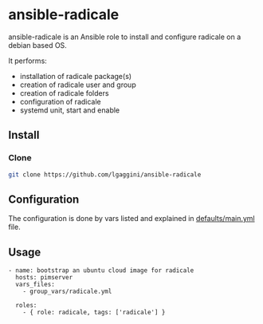 # ansible-radicale

ansible-radicale is an Ansible role to install and configure radicale on a debian based OS.

It performs: 

* installation of radicale package(s)
* creation of radicale user and group
* creation of radicale folders
* configuration of radicale
* systemd unit, start and enable

## Install
### Clone
```bash
git clone https://github.com/lgaggini/ansible-radicale
```
## Configuration

The configuration is done by vars listed and explained in [defaults/main.yml](https://github.com/lgaggini/ansible-radicale/blob/master/defaults/main.yml) file.

## Usage

```
- name: bootstrap an ubuntu cloud image for radicale
  hosts: pimserver
  vars_files:
    - group_vars/radicale.yml

  roles:
    - { role: radicale, tags: ['radicale'] }
```
